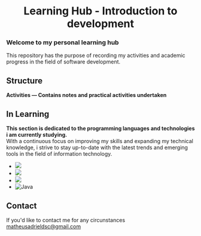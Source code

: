 
# <center> Learning Hub - Introduction to development </center>
### Welcome to my personal learning hub </br>
This repository has the purpose of recording my activities and academic progress in the field of software development.

## Structure
**Activities  —  Contains notes and practical activities undertaken**

## In Learning
**This section is dedicated to the programming languages and technologies i am currently studying.**</br>
With a continuous focus on improving my skills and expanding my technical knowledge, i strive to stay up-to-date with the latest trends and emerging tools in the field of information technology.

* <img src="https://img.shields.io/badge/HTML5-E34F26?style=for-the-badge&logo=html5&logoColor=white" />
* <img src="https://img.shields.io/badge/CSS3-1572B6?style=for-the-badge&logo=css3&logoColor=white" />
* <img src="https://img.shields.io/badge/JavaScript-323330?style=for-the-badge&logo=javascript&logoColor=F7DF1E" />
* ![Java](https://img.shields.io/badge/java-%23ED8B00.svg?style=for-the-badge&logo=openjdk&logoColor=white)

## Contact
If you'd like to contact me for any circunstances [matheusadrieldsc@gmail.com](mailto:matheusadrieldsc@gmail.com)
